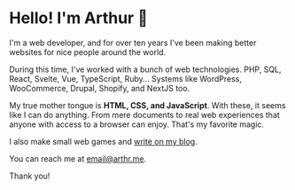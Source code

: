 # Hello! I'm Arthur 👋

I'm a web developer, and for over ten years I've been making better websites for nice people around the world.

During this time, I've worked with a bunch of web technologies. PHP, SQL, React, Svelte, Vue, TypeScript, Ruby... Systems like WordPress, WooCommerce, Drupal, Shopify, and NextJS too.

My true mother tongue is **HTML, CSS, and JavaScript**. With these, it seems like I can do anything. From mere documents to real web experiences that anyone with access to a browser can enjoy. That's my favorite magic.

I also make small web games and [write on my blog][1].

You can reach me at <email@arthr.me>.

Thank you!

[1]: https://arthr.me/

